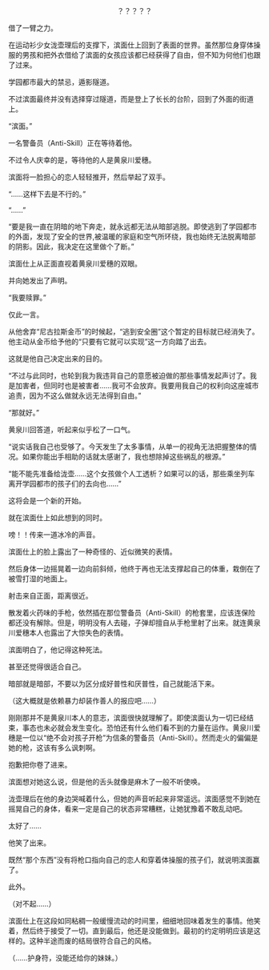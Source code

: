 <p align="center">？？？？？</p>

借了一臂之力。

在运动衫少女泷壶理后的支撑下，滨面仕上回到了表面的世界。虽然那位身穿体操服的男孩和把外衣借给了滨面的女孩应该都已经获得了自由，但不知为何他们也跟了过来。

学园都市最大的禁忌，遁影隧道。

不过滨面最终并没有选择穿过隧道，而是登上了长长的台阶，回到了外面的街道上。

“滨面。”

一名警备员（Anti-Skill）正在等待着他。

不过令人庆幸的是，等待他的人是黄泉川爱穗。

滨面将一脸担心的恋人轻轻推开，然后举起了双手。

“……这样下去是不行的。”

“……”

“要是我一直在阴暗的地下奔走，就永远都无法从暗部逃脱。即使逃到了学园都市的外面，发现了安全的世界,被温暖的家庭和空气所环绕，我也始终无法脱离暗部的阴影。因此，我决定在这里做个了断。”

滨面仕上从正面直视着黄泉川爱穗的双眼。

并向她发出了声明。

“我要赎罪。”

仅此一言。

从他舍弃“尼古拉斯金币”的时候起，“逃到安全圈”这个暂定的目标就已经消失了。他主动从金币给予他的“只要有它就可以实现”这一方向踏了出去。

这就是他自己决定出来的目的。

“不过与此同时，也轮到我为我违背自己的意愿被迫做的那些事情发起声讨了。我是加害者，但同时也是被害者……我可不会放弃。我要用我自己的权利向这座城市追责，因为不这么做就永远无法得到自由。”

“那就好。”

黄泉川回答道，听起来似乎松了一口气。

“说实话我自己也受够了。今天发生了太多事情，从单一的视角无法把握整体的情况。如果你能出手相助的话就太感谢了，我也想除掉这些祸乱的根源。”

“能不能先准备给泷壶……这个女孩做个人工透析？如果可以的话，那些乘坐列车离开学园都市的孩子们的去向也……”

这将会是一个新的开始。

就在滨面仕上如此想到的同时。

嗙！！传来一道冰冷的声音。

滨面仕上的脸上露出了一种奇怪的、近似微笑的表情。

然后身体一边摇晃着一边向前斜倾，他终于再也无法支撑起自己的体重，栽倒在了被雪打湿的地面上。

射击来自正面，距离很近。

散发着火药味的手枪，依然插在那位警备员（Anti-Skill）的枪套里，应该连保险都还没有解除。但是，明明没有人去碰，子弹却擅自从手枪里射了出来。就连黄泉川爱穗本人也露出了大惊失色的表情。

滨面明白了，他记得这种死法。

甚至还觉得很适合自己。

暗部就是暗部，不要以为区分成好普性和厌普性，自己就能活下来。

（这大概就是依赖暴力却装作善人的报应吧……）

刚刚那并不是黄泉川本人的意志，滨面很快就理解了。即使滨面认为一切已经结束，事态也未必就会发生变化。恐怕还有什么他们看不到的力量在运作。黄泉川爱穗是一位以“绝不会对孩子开枪”为信条的警备员（Anti-Skill）。然而走火的偏偏是她的枪，这该有多么讽刺啊。

抱歉把你卷了进来。

滨面想对她这么说，但是他的舌头就像是麻木了一般不听使唤。

泷壶理后在他的身边哭喊着什么，但她的声音听起来非常遥远。滨面感觉不到她在摇晃自己的身体，看来一定是自己的状态非常糟糕，让她犹豫着不敢乱动吧。

太好了……

他笑了出来。

既然“那个东西”没有将枪口指向自己的恋人和穿着体操服的孩子们，就说明滨面赢了。

此外。

（对不起……）

滨面仕上在这段如同粘稠一般缓慢流动的时间里，细细地回味着发生的事情。他笑着，然后终于接受了一切。直到最后，他还是没能做到。最初的约定明明应该是这样的。这种半途而废的结局很符合自己的风格。

（……护身符，没能还给你的妹妹。）

